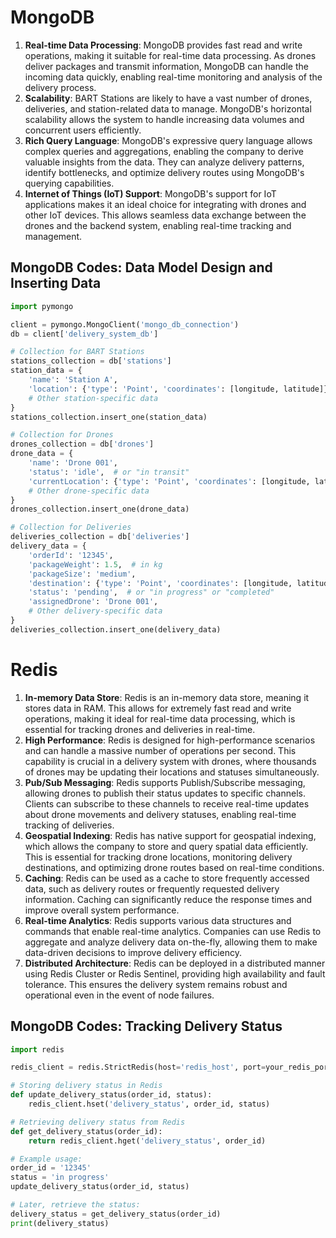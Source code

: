 
# MongoDB 



1. **Real-time Data Processing**: MongoDB provides fast read and write operations, making it suitable for real-time data processing. As drones deliver packages and transmit information, MongoDB can handle the incoming data quickly, enabling real-time monitoring and analysis of the delivery process.
2. **Scalability**: BART Stations are likely to have a vast number of drones, deliveries, and station-related data to manage. MongoDB's horizontal scalability allows the system to handle increasing data volumes and concurrent users efficiently.
3. **Rich Query Language**: MongoDB's expressive query language allows complex queries and aggregations, enabling the company to derive valuable insights from the data. They can analyze delivery patterns, identify bottlenecks, and optimize delivery routes using MongoDB's querying capabilities.
4. **Internet of Things (IoT) Support**: MongoDB's support for IoT applications makes it an ideal choice for integrating with drones and other IoT devices. This allows seamless data exchange between the drones and the backend system, enabling real-time tracking and management.

## MongoDB Codes: Data Model Design and Inserting Data

```python
import pymongo

client = pymongo.MongoClient('mongo_db_connection')
db = client['delivery_system_db']

# Collection for BART Stations
stations_collection = db['stations']
station_data = {
    'name': 'Station A',
    'location': {'type': 'Point', 'coordinates': [longitude, latitude]},
    # Other station-specific data
}
stations_collection.insert_one(station_data)

# Collection for Drones
drones_collection = db['drones']
drone_data = {
    'name': 'Drone 001',
    'status': 'idle',  # or "in transit"
    'currentLocation': {'type': 'Point', 'coordinates': [longitude, latitude]},
    # Other drone-specific data
}
drones_collection.insert_one(drone_data)

# Collection for Deliveries
deliveries_collection = db['deliveries']
delivery_data = {
    'orderId': '12345',
    'packageWeight': 1.5,  # in kg
    'packageSize': 'medium',
    'destination': {'type': 'Point', 'coordinates': [longitude, latitude]},
    'status': 'pending',  # or "in progress" or "completed"
    'assignedDrone': 'Drone 001',
    # Other delivery-specific data
}
deliveries_collection.insert_one(delivery_data)

```



# Redis

1. **In-memory Data Store**: Redis is an in-memory data store, meaning it stores data in RAM. This allows for extremely fast read and write operations, making it ideal for real-time data processing, which is essential for tracking drones and deliveries in real-time.
2. **High Performance**: Redis is designed for high-performance scenarios and can handle a massive number of operations per second. This capability is crucial in a delivery system with drones, where thousands of drones may be updating their locations and statuses simultaneously.
3. **Pub/Sub Messaging**: Redis supports Publish/Subscribe messaging, allowing drones to publish their status updates to specific channels. Clients can subscribe to these channels to receive real-time updates about drone movements and delivery statuses, enabling real-time tracking of deliveries.
4. **Geospatial Indexing**: Redis has native support for geospatial indexing, which allows the company to store and query spatial data efficiently. This is essential for tracking drone locations, monitoring delivery destinations, and optimizing drone routes based on real-time conditions.
5. **Caching**: Redis can be used as a cache to store frequently accessed data, such as delivery routes or frequently requested delivery information. Caching can significantly reduce the response times and improve overall system performance.
6. **Real-time Analytics**: Redis supports various data structures and commands that enable real-time analytics. Companies can use Redis to aggregate and analyze delivery data on-the-fly, allowing them to make data-driven decisions to improve delivery efficiency.
7. **Distributed Architecture**: Redis can be deployed in a distributed manner using Redis Cluster or Redis Sentinel, providing high availability and fault tolerance. This ensures the delivery system remains robust and operational even in the event of node failures.

## MongoDB Codes: Tracking Delivery Status

```python
import redis

redis_client = redis.StrictRedis(host='redis_host', port=your_redis_port, decode_responses=True)

# Storing delivery status in Redis
def update_delivery_status(order_id, status):
    redis_client.hset('delivery_status', order_id, status)

# Retrieving delivery status from Redis
def get_delivery_status(order_id):
    return redis_client.hget('delivery_status', order_id)

# Example usage:
order_id = '12345'
status = 'in progress'
update_delivery_status(order_id, status)

# Later, retrieve the status:
delivery_status = get_delivery_status(order_id)
print(delivery_status)
```

